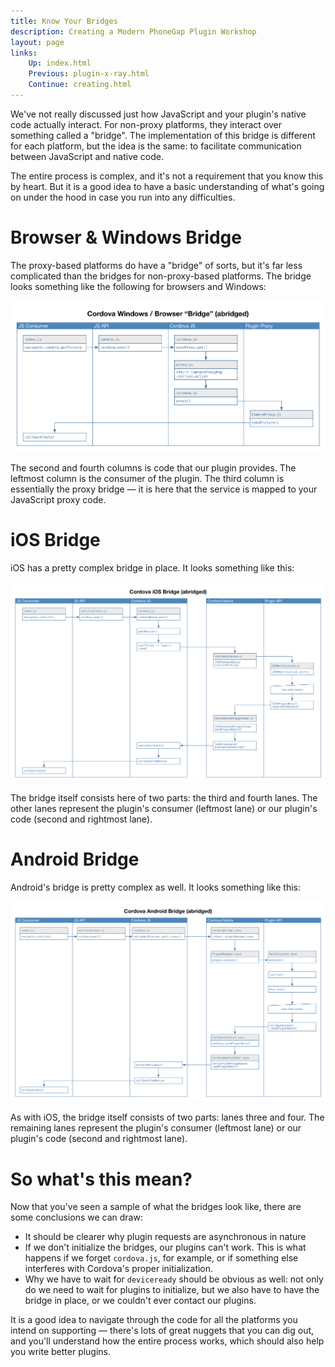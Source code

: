 ```yaml
---
title: Know Your Bridges
description: Creating a Modern PhoneGap Plugin Workshop
layout: page
links:
    Up: index.html
    Previous: plugin-x-ray.html
    Continue: creating.html
---
```


We've not really discussed just how JavaScript and your plugin's native code actually interact. For non-proxy platforms, they interact over something called a "bridge". The implementation of this bridge is different for each platform, but the idea is the same: to facilitate communication between JavaScript and native code.

The entire process is complex, and it's not a requirement that you know this by heart. But it is a good idea to have a basic understanding of what's going on under the hood in case you run into any difficulties.

# Browser &amp; Windows Bridge

The proxy-based platforms do have a "bridge" of sorts, but it's far less complicated than the bridges for non-proxy-based platforms. The bridge looks something like the following for browsers and Windows:

![Browser &amp; Windows Bridge](./img/proxy-bridge.png)

The second and fourth columns is code that our plugin provides. The leftmost column is the consumer of the plugin. The third column is essentially the proxy bridge &mdash; it is here that the service is mapped to your JavaScript proxy code.

# iOS Bridge

iOS has a pretty complex bridge in place. It looks something like this:

![iOS Bridge](./img/ios-bridge.png)

The bridge itself consists here of two parts: the third and fourth lanes. The other lanes represent the plugin's consumer (leftmost lane) or our plugin's code (second and rightmost lane).

# Android Bridge

Android's bridge is pretty complex as well. It looks something like this:

![Android Bridge](./img/android-bridge.png)

As with iOS, the bridge itself consists of two parts: lanes three and four. The remaining lanes represent the plugin's consumer (leftmost lane) or our plugin's code (second and rightmost lane).

# So what's this mean?

Now that you've seen a sample of what the bridges look like, there are some conclusions we can draw:

* It should be clearer why plugin requests are asynchronous in nature
* If we don't initialize the bridges, our plugins can't work. This is what happens if we forget `cordova.js`, for example, or if something else interferes with Cordova's proper initialization.
* Why we have to wait for `deviceready` should be obvious as well: not only do we need to wait for plugins to initialize, but we also have to have the bridge in place, or we couldn't ever contact our plugins.

It is a good idea to navigate through the code for all the platforms you intend on supporting &mdash; there's lots of great nuggets that you can dig out, and you'll understand how the entire process works, which should also help you write better plugins.
